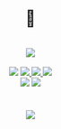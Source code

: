 <div align="center">
  <h1>🤖</h1><br>
  <img src="https://github-readme-stats.vercel.app/api/top-langs/?username=ihrielmosko&layout=compact&theme=midnight-purple"/> <br><br>
  <a href="https://vscodethemes.com/"target="_blank">
    <img src="https://img.shields.io/badge/Visual_Studio_Code-0078D4?style=flat-square"></a>
  <a href="https://marketplace.visualstudio.com/items?itemName=vintharas.learn-vim"target="_blank">
    <img src="https://img.shields.io/badge/Neovim-00992f?style=flat-square&logo=neovim&logoColor=white"> </a>
  <a href="https://git-scm.com/downloads"
    <img src="https://img.shields.io/badge/GIT-E44C30?style=flat-square&logo=git&logoColor=white"> </a>
  <a href="https://github.com/yuk7/ArchWSL"target="_blank">
    <img src="https://img.shields.io/badge/Arch-1793d1?style=flat-square&logo=archlinux&logoColor=white"> </a>
  <a href="https://learn.microsoft.com/pt-br/windows/wsl/install"target="_blank">
    <img src="https://img.shields.io/badge/WSL2-727272?style=flat-square&logo=linux&logoColor=white"></a><br>
  <a href="https://steamcommunity.com/id/laughing_wolf"target="_blank">
    <img src="https://img.shields.io/badge/Steam-000000?style=flat-square&logo=steam&logoColor=white"></a>
  <a href="https://www.linkedin.com/in/ihriel-mosko-5717b3234"target="_blank">
    <img src="https://img.shields.io/badge/LinkedIn-0077B5?style=flat-square&logo=linkedin&logoColor=white"></a>
</div>

#
<div align="center">
  <a href="https://www.codewars.com/"target="_blank">
    <img src="https://www.codewars.com/users/faustus/badges/small"/> </a>
</div>

<!--
https://github-readme-stats.vercel.app/api?username=ihrielmosko&show_icons=true&theme=midnight-purple&include_all_commits=true
https://github-readme-stats.vercel.app/api/top-langs/?username=ihrielmosko&layout=compact&theme=midnight-purple
-->
